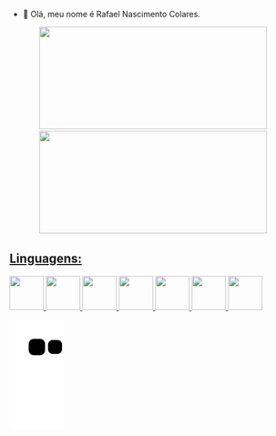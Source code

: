 - 👋 Olá, meu nome é Rafael Nascimento Colares.

<div align="center">
  <a href="https://github.com/RafaelNCST"/>
  <img height="180em" width="400" src="https://github-readme-stats.vercel.app/api?username=RafaelNCST&show_icons=true&theme=dark&include_all_commits=true&border_radius=3"/>
  <img height="180em" width="400" src="https://github-readme-stats.vercel.app/api/top-langs/?username=RafaelNCST&layout=compact&langs_count=16&theme=dark&border_radius=3"/>
</div>

## Linguagens:

<img src="https://cdn.jsdelivr.net/gh/devicons/devicon/icons/python/python-original-wordmark.svg" width="60" height="60"/>
<img src="https://cdn.jsdelivr.net/gh/devicons/devicon/icons/javascript/javascript-original.svg" width="60" height="60"/>
<img src="https://cdn.jsdelivr.net/gh/devicons/devicon/icons/react/react-original-wordmark.svg" width="60" height="60"/>
<img src="https://cdn.jsdelivr.net/gh/devicons/devicon/icons/css3/css3-original-wordmark.svg" width="60" height="60"/>
<img src="https://cdn.jsdelivr.net/gh/devicons/devicon/icons/html5/html5-original-wordmark.svg" width="60" height="60"/>
<img src="https://cdn.jsdelivr.net/gh/devicons/devicon/icons/nodejs/nodejs-original.svg" width="60" height="60"/>
<img src="https://cdn.jsdelivr.net/gh/devicons/devicon/icons/git/git-original.svg" width="60" height="60"/>


![Snake animation](https://github.com/RafaelNCST/RafaelNCST/blob/output/github-contribution-grid-snake.svg)
          
          
          
          
          
          
          
          

          

